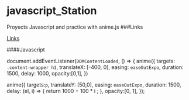 # javascript_Station
Proyects Javascript  and practice with anime.js 
###Links

[Links](https://animejs.com/)

####Javascript

document.addEventListener(`DOMContentLoaded`, () => {
anime({
    targets: `.content-wrapper h1`,
    translateX: [-400, 0],
    easing: `easeOutExpo`,
    duration: 1500,
    delay: 1000,
    opacity:[0,1],
})

anime({
    targets:`p`,
    translateY: [50,0],
    easing: `easeOutExpo`,
    duration: 1500,
    delay: (el, i) => {
        return 1000 + 100 * i ;
    },
    opacity:[0, 1],
});
